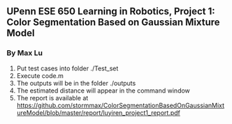 ## UPenn ESE 650 Learning in Robotics, Project 1: Color Segmentation Based on Gaussian Mixture Model

### By Max Lu

1. Put test cases into folder ./Test_set
2. Execute code.m
3. The outputs will be in the folder ./outputs
4. The estimated distance will appear in the command window
5. The report is available at <https://github.com/stormmax/ColorSegmentationBasedOnGaussianMixtureModel/blob/master/report/luyiren_project1_report.pdf>